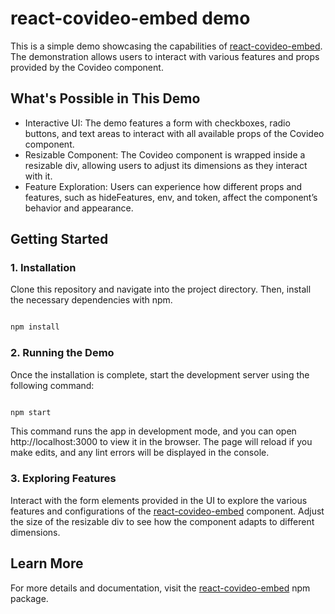 # react-covideo-embed demo

This is a simple demo showcasing the capabilities of [react-covideo-embed](https://www.npmjs.com/package/react-covideo-embed). The demonstration allows users to interact with various features and props provided by the Covideo component.

## What's Possible in This Demo

- Interactive UI: The demo features a form with checkboxes, radio buttons, and text areas to interact with all available props of the Covideo component.
- Resizable Component: The Covideo component is wrapped inside a resizable div, allowing users to adjust its dimensions as they interact with it.
- Feature Exploration: Users can experience how different props and features, such as hideFeatures, env, and token, affect the component’s behavior and appearance.

## Getting Started

### 1. Installation

Clone this repository and navigate into the project directory. Then, install the necessary dependencies with npm.

```sh

npm install

```

### 2. Running the Demo

Once the installation is complete, start the development server using the following command:

```sh

npm start

```

This command runs the app in development mode, and you can open http://localhost:3000 to view it in the browser. The page will reload if you make edits, and any lint errors will be displayed in the console.

### 3. Exploring Features

Interact with the form elements provided in the UI to explore the various features and configurations of the [react-covideo-embed](https://www.npmjs.com/package/react-covideo-embed) component. Adjust the size of the resizable div to see how the component adapts to different dimensions.

## Learn More

For more details and documentation, visit the [react-covideo-embed](https://www.npmjs.com/package/react-covideo-embed) npm package.
